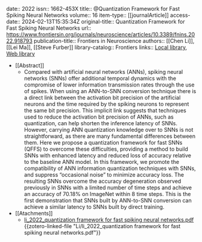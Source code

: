 date:: 2022
issn:: 1662-453X
title:: @Quantization Framework for Fast Spiking Neural Networks
volume:: 16
item-type:: [[journalArticle]]
access-date:: 2024-02-13T15:35:34Z
original-title:: Quantization Framework for Fast Spiking Neural Networks
url:: https://www.frontiersin.org/journals/neuroscience/articles/10.3389/fnins.2022.918793
publication-title:: Frontiers in Neuroscience
authors:: [[Chen Li]], [[Lei Ma]], [[Steve Furber]]
library-catalog:: Frontiers
links:: [Local library](zotero://select/library/items/PKPBL4PU), [Web library](https://www.zotero.org/users/8224007/items/PKPBL4PU)

- [[Abstract]]
	- Compared with artificial neural networks (ANNs), spiking neural networks (SNNs) offer additional temporal dynamics with the compromise of lower information transmission rates through the use of spikes. When using an ANN-to-SNN conversion technique there is a direct link between the activation bit precision of the artificial neurons and the time required by the spiking neurons to represent the same bit precision. This implicit link suggests that techniques used to reduce the activation bit precision of ANNs, such as quantization, can help shorten the inference latency of SNNs. However, carrying ANN quantization knowledge over to SNNs is not straightforward, as there are many fundamental differences between them. Here we propose a quantization framework for fast SNNs (QFFS) to overcome these difficulties, providing a method to build SNNs with enhanced latency and reduced loss of accuracy relative to the baseline ANN model. In this framework, we promote the compatibility of ANN information quantization techniques with SNNs, and suppress “occasional noise” to minimize accuracy loss. The resulting SNNs overcome the accuracy degeneration observed previously in SNNs with a limited number of time steps and achieve an accuracy of 70.18% on ImageNet within 8 time steps. This is the first demonstration that SNNs built by ANN-to-SNN conversion can achieve a similar latency to SNNs built by direct training.
- [[Atachments]]
	- [li_2022_quantization framework for fast spiking neural networks.pdf](zotero://select/library/items/753SXDPP) {{zotero-linked-file "Li/li_2022_quantization framework for fast spiking neural networks.pdf"}}